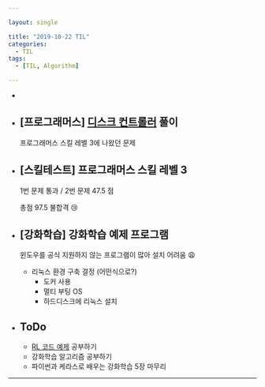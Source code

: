 ```yaml
---

layout: single

title: "2019-10-22 TIL"
categories:
  - TIL
tags:
  - [TIL, Algorithm]

---
```


- 

- ## [프로그래머스] [디스크 컨트롤러]( https://programmers.co.kr/learn/courses/30/lessons/42627 ) 풀이

  프로그래머스 스킬 레벨 3에 나왔던 문제

  

- ##  [스킬테스트] 프로그래머스 스킬 레벨 3

  1번 문제 통과 / 2번 문제 47.5 점

  총점 97.5 불합격 :cry:

  

  

- ## [강화학습] 강화학습 예제 프로그램

  윈도우를 공식 지원하지 않는 프로그램이 많아 설치 어려움 :weary:
  
  - 리눅스 환경 구축 결정 (어떤식으로?)
    - 도커 사용
    - 멀티 부팅 OS
    - 하드디스크에 리눅스 설치
  
  
  
- ## ToDo

  - [RL 코드 예제](https://github.com/rlcode/reinforcement-learning-kr) 공부하기
  - 강화학습 알고리즘 공부하기
  - 파이썬과 케라스로 배우는 강화학습 5장 마무리

---

